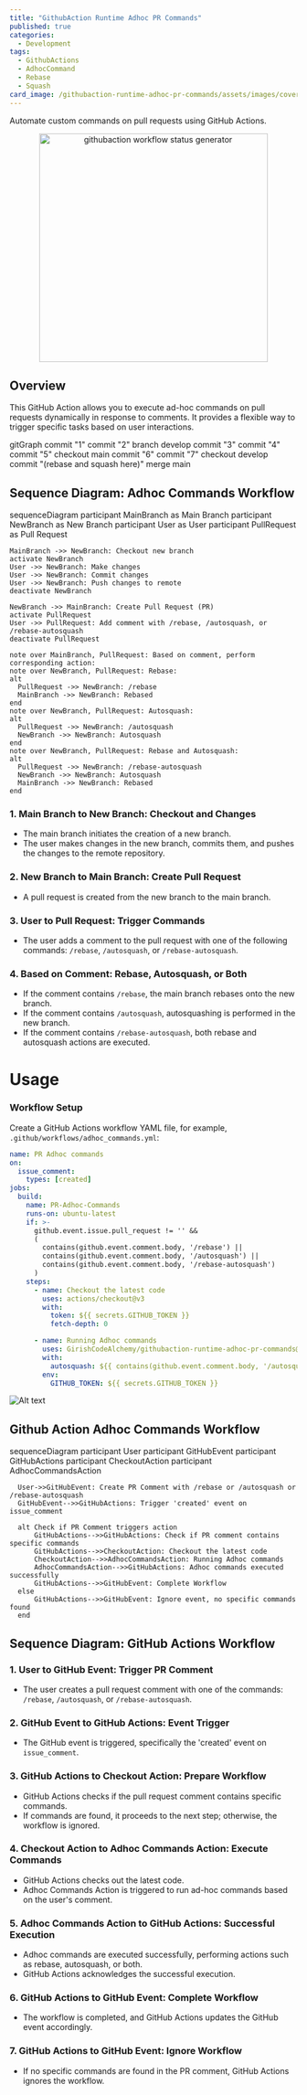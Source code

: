 ```yaml
---
title: "GithubAction Runtime Adhoc PR Commands"
published: true
categories:
  - Development
tags:
  - GithubActions
  - AdhocCommand
  - Rebase
  - Squash
card_image: /githubaction-runtime-adhoc-pr-commands/assets/images/cover-1.gif
---
```


Automate custom commands on pull requests using GitHub Actions.

<p align="center">
  <img src="./assets/images/cover-1.gif" width="400" alt="githubaction workflow status generator">
</p>

## Overview

This GitHub Action allows you to execute ad-hoc commands on pull requests dynamically in response to comments. It provides a flexible way to trigger specific tasks based on user interactions.

<div class="mermaid">
gitGraph
    commit "1"
    commit "2"
    branch develop
    commit "3"
    commit "4"
    commit "5"
    checkout main
    commit "6"
    commit "7"
    checkout develop
    commit "(rebase and squash here)"
    merge main
</div>

## Sequence Diagram: Adhoc Commands Workflow

<div class="mermaid">
sequenceDiagram
    participant MainBranch as Main Branch
    participant NewBranch as New Branch
    participant User as User
    participant PullRequest as Pull Request

    MainBranch ->> NewBranch: Checkout new branch
    activate NewBranch
    User ->> NewBranch: Make changes
    User ->> NewBranch: Commit changes
    User ->> NewBranch: Push changes to remote
    deactivate NewBranch

    NewBranch ->> MainBranch: Create Pull Request (PR)
    activate PullRequest
    User ->> PullRequest: Add comment with /rebase, /autosquash, or /rebase-autosquash
    deactivate PullRequest

    note over MainBranch, PullRequest: Based on comment, perform corresponding action:
    note over NewBranch, PullRequest: Rebase:
    alt
      PullRequest ->> NewBranch: /rebase
      MainBranch ->> NewBranch: Rebased
    end
    note over NewBranch, PullRequest: Autosquash:
    alt
      PullRequest ->> NewBranch: /autosquash
      NewBranch ->> NewBranch: Autosquash
    end
    note over NewBranch, PullRequest: Rebase and Autosquash:
    alt
      PullRequest ->> NewBranch: /rebase-autosquash
      NewBranch ->> NewBranch: Autosquash
      MainBranch ->> NewBranch: Rebased
    end

</div>

### 1. Main Branch to New Branch: Checkout and Changes

- The main branch initiates the creation of a new branch.
- The user makes changes in the new branch, commits them, and pushes the changes to the remote repository.

### 2. New Branch to Main Branch: Create Pull Request

- A pull request is created from the new branch to the main branch.

### 3. User to Pull Request: Trigger Commands

- The user adds a comment to the pull request with one of the following commands: `/rebase`, `/autosquash`, or `/rebase-autosquash`.

### 4. Based on Comment: Rebase, Autosquash, or Both

- If the comment contains `/rebase`, the main branch rebases onto the new branch.
- If the comment contains `/autosquash`, autosquashing is performed in the new branch.
- If the comment contains `/rebase-autosquash`, both rebase and autosquash actions are executed.

# Usage

### Workflow Setup

Create a GitHub Actions workflow YAML file, for example, `.github/workflows/adhoc_commands.yml`:

```yaml
name: PR Adhoc commands
on:
  issue_comment:
    types: [created]
jobs:
  build:
    name: PR-Adhoc-Commands
    runs-on: ubuntu-latest
    if: >-
      github.event.issue.pull_request != '' &&
      (
        contains(github.event.comment.body, '/rebase') ||
        contains(github.event.comment.body, '/autosquash') ||
        contains(github.event.comment.body, '/rebase-autosquash')
      )
    steps:
      - name: Checkout the latest code
        uses: actions/checkout@v3
        with:
          token: ${{ secrets.GITHUB_TOKEN }}
          fetch-depth: 0

      - name: Running Adhoc commands
        uses: GirishCodeAlchemy/githubaction-runtime-adhoc-pr-commands@v1
        with:
          autosquash: ${{ contains(github.event.comment.body, '/autosquash') || contains(github.event.comment.body, '/rebase-autosquash') }}
        env:
          GITHUB_TOKEN: ${{ secrets.GITHUB_TOKEN }}
```

![Alt text](/assets/images/usage-flow.gif)

## Github Action Adhoc Commands Workflow

<div class="mermaid">
  sequenceDiagram
      participant User
      participant GitHubEvent
      participant GitHubActions
      participant CheckoutAction
      participant AdhocCommandsAction

      User->>GitHubEvent: Create PR Comment with /rebase or /autosquash or /rebase-autosquash
      GitHubEvent-->>GitHubActions: Trigger 'created' event on issue_comment

      alt Check if PR Comment triggers action
          GitHubActions-->>GitHubActions: Check if PR comment contains specific commands
          GitHubActions-->>CheckoutAction: Checkout the latest code
          CheckoutAction-->>AdhocCommandsAction: Running Adhoc commands
          AdhocCommandsAction-->>GitHubActions: Adhoc commands executed successfully
          GitHubActions-->>GitHubEvent: Complete Workflow
      else
          GitHubActions-->>GitHubEvent: Ignore event, no specific commands found
      end

</div>

## Sequence Diagram: GitHub Actions Workflow

### 1. User to GitHub Event: Trigger PR Comment

- The user creates a pull request comment with one of the commands: `/rebase`, `/autosquash`, or `/rebase-autosquash`.

### 2. GitHub Event to GitHub Actions: Event Trigger

- The GitHub event is triggered, specifically the 'created' event on `issue_comment`.

### 3. GitHub Actions to Checkout Action: Prepare Workflow

- GitHub Actions checks if the pull request comment contains specific commands.
- If commands are found, it proceeds to the next step; otherwise, the workflow is ignored.

### 4. Checkout Action to Adhoc Commands Action: Execute Commands

- GitHub Actions checks out the latest code.
- Adhoc Commands Action is triggered to run ad-hoc commands based on the user's comment.

### 5. Adhoc Commands Action to GitHub Actions: Successful Execution

- Adhoc commands are executed successfully, performing actions such as rebase, autosquash, or both.
- GitHub Actions acknowledges the successful execution.

### 6. GitHub Actions to GitHub Event: Complete Workflow

- The workflow is completed, and GitHub Actions updates the GitHub event accordingly.

### 7. GitHub Actions to GitHub Event: Ignore Workflow

- If no specific commands are found in the PR comment, GitHub Actions ignores the workflow.

<script src="{{ "/assets/mermaid-10.8.0/mermaid.min.js" | relative_url }}"></script>
